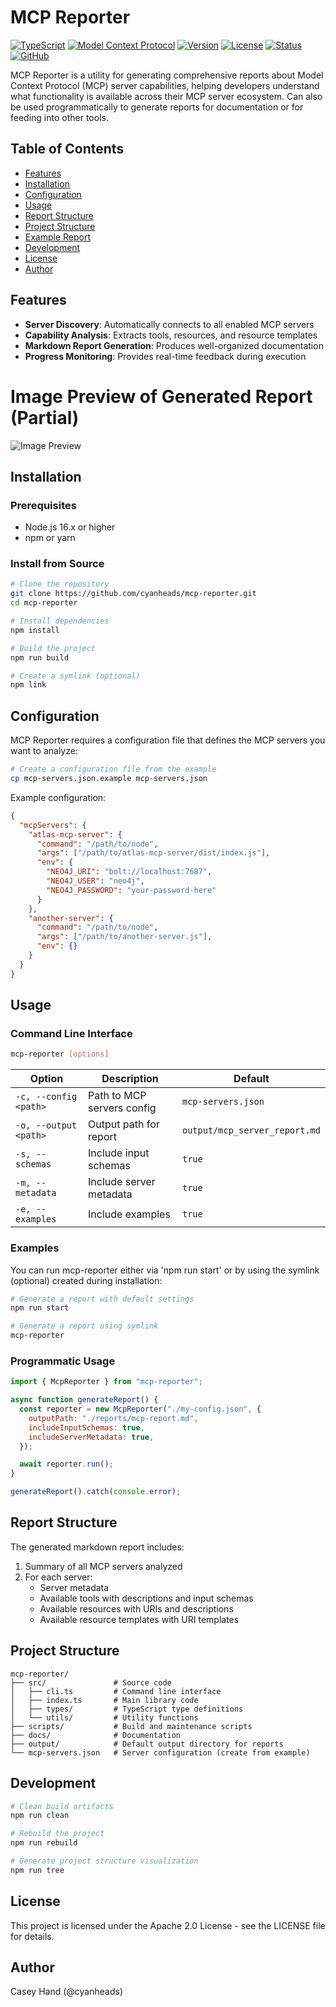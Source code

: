 # MCP Reporter

[![TypeScript](https://img.shields.io/badge/TypeScript-5.8-blue.svg)](https://www.typescriptlang.org/)
[![Model Context Protocol](https://img.shields.io/badge/MCP-1.7.0-green.svg)](https://modelcontextprotocol.io/)
[![Version](https://img.shields.io/badge/Version-1.0.1-blue.svg)]()
[![License](https://img.shields.io/badge/License-Apache%202.0-blue.svg)](https://opensource.org/licenses/Apache-2.0)
[![Status](https://img.shields.io/badge/Status-Stable-green.svg)]()
[![GitHub](https://img.shields.io/github/stars/cyanheads/mcp-reporter?style=social)](https://github.com/cyanheads/mcp-reporter)

MCP Reporter is a utility for generating comprehensive reports about Model Context Protocol (MCP) server capabilities, helping developers understand what functionality is available across their MCP server ecosystem. Can also be used programmatically to generate reports for documentation or for feeding into other tools.

## Table of Contents

- [Features](#features)
- [Installation](#installation)
- [Configuration](#configuration)
- [Usage](#usage)
- [Report Structure](#report-structure)
- [Project Structure](#project-structure)
- [Example Report](#example-report)
- [Development](#development)
- [License](#license)
- [Author](#author)

## Features

- **Server Discovery**: Automatically connects to all enabled MCP servers
- **Capability Analysis**: Extracts tools, resources, and resource templates
- **Markdown Report Generation**: Produces well-organized documentation
- **Progress Monitoring**: Provides real-time feedback during execution

# Image Preview of Generated Report (Partial)

![Image Preview](assets/preview-image.png)

## Installation

### Prerequisites

- Node.js 16.x or higher
- npm or yarn

### Install from Source

```bash
# Clone the repository
git clone https://github.com/cyanheads/mcp-reporter.git
cd mcp-reporter

# Install dependencies
npm install

# Build the project
npm run build

# Create a symlink (optional)
npm link
```

## Configuration

MCP Reporter requires a configuration file that defines the MCP servers you want to analyze:

```bash
# Create a configuration file from the example
cp mcp-servers.json.example mcp-servers.json
```

Example configuration:

```json
{
  "mcpServers": {
    "atlas-mcp-server": {
      "command": "/path/to/node",
      "args": ["/path/to/atlas-mcp-server/dist/index.js"],
      "env": {
        "NEO4J_URI": "bolt://localhost:7687",
        "NEO4J_USER": "neo4j",
        "NEO4J_PASSWORD": "your-password-here"
      }
    },
    "another-server": {
      "command": "/path/to/node",
      "args": ["/path/to/another-server.js"],
      "env": {}
    }
  }
}
```

## Usage

### Command Line Interface

```bash
mcp-reporter [options]
```

| Option                | Description                | Default                       |
| --------------------- | -------------------------- | ----------------------------- |
| `-c, --config <path>` | Path to MCP servers config | `mcp-servers.json`            |
| `-o, --output <path>` | Output path for report     | `output/mcp_server_report.md` |
| `-s, --schemas`       | Include input schemas      | `true`                        |
| `-m, --metadata`      | Include server metadata    | `true`                        |
| `-e, --examples`      | Include examples           | `true`                        |

### Examples

You can run mcp-reporter either via 'npm run start' or by using the symlink (optional) created during installation:

```bash
# Generate a report with default settings
npm run start

# Generate a report using symlink
mcp-reporter
```

### Programmatic Usage

```javascript
import { McpReporter } from "mcp-reporter";

async function generateReport() {
  const reporter = new McpReporter("./my-config.json", {
    outputPath: "./reports/mcp-report.md",
    includeInputSchemas: true,
    includeServerMetadata: true,
  });

  await reporter.run();
}

generateReport().catch(console.error);
```

## Report Structure

The generated markdown report includes:

1. Summary of all MCP servers analyzed
2. For each server:
   - Server metadata
   - Available tools with descriptions and input schemas
   - Available resources with URIs and descriptions
   - Available resource templates with URI templates

## Project Structure

```
mcp-reporter/
├── src/               # Source code
│   ├── cli.ts         # Command line interface
│   ├── index.ts       # Main library code
│   ├── types/         # TypeScript type definitions
│   └── utils/         # Utility functions
├── scripts/           # Build and maintenance scripts
├── docs/              # Documentation
├── output/            # Default output directory for reports
└── mcp-servers.json   # Server configuration (create from example)
```

## Development

```bash
# Clean build artifacts
npm run clean

# Rebuild the project
npm run rebuild

# Generate project structure visualization
npm run tree
```

## License

This project is licensed under the Apache 2.0 License - see the LICENSE file for details.

## Author

Casey Hand (@cyanheads)
